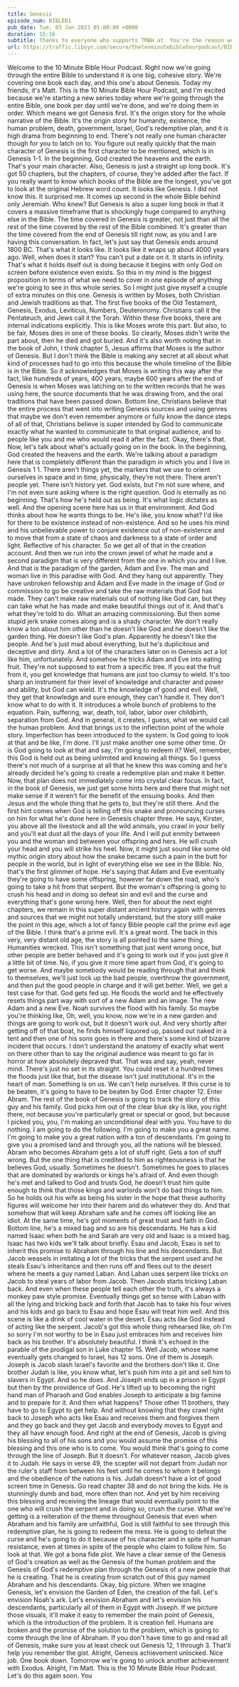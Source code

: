 ```yaml
---
title: Genesis
episode_num: BIBLE01
pub_date: Tue, 03 Jan 2023 05:00:00 +0000
duration: 15:16
subtitle: Thanks to everyone who supports TMBH at  You're the reason we can all do this together!  Music written and performed by 
url: https://traffic.libsyn.com/secure/thetenminutebiblehourpodcast/BIBLE01_-_Genesis.mp3
---
```


 Welcome to the 10 Minute Bible Hour Podcast. Right now we're going through the entire Bible to understand it is one big, cohesive story. We're covering one book each day, and this one's about Genesis. Today my friends, it's Matt. This is the 10 Minute Bible Hour Podcast, and I'm excited because we're starting a new series today where we're going through the entire Bible, one book per day until we're done, and we're doing them in order. Which means we got Genesis first. It's the origin story for the whole narrative of the Bible. It's the origin story for humanity, existence, the human problem, death, government, Israel, God's redemptive plan, and it is high drama from beginning to end. There's not really one human character though for you to latch on to. You figure out really quickly that the main character of Genesis is the first character to be mentioned, which is in Genesis 1-1. In the beginning, God created the heavens and the earth. That's your main character. Also, Genesis is just a straight up long book. It's got 50 chapters, but the chapters, of course, they're added after the fact. If you really want to know which books of the Bible are the longest, you've got to look at the original Hebrew word count. It looks like Genesis. I did not know this. It surprised me. It comes up second in the whole Bible behind only Jeremiah. Who knew? But Genesis is also a super long book in that it covers a massive timeframe that is shockingly huge compared to anything else in the Bible. The time covered in Genesis is greater, not just than all the rest of the time covered by the rest of the Bible combined. It's greater than the time covered from the end of Genesis till right now, as you and I are having this conversation. In fact, let's just say that Genesis ends around 1800 BC. That's what it looks like. It looks like it wraps up about 4000 years ago. Well, when does it start? You can't put a date on it. It starts in infinity. That's what it holds itself out is doing because it begins with only God on screen before existence even exists. So this in my mind is the biggest proposition in terms of what we need to cover in one episode of anything we're going to see in this whole series. So I might just give myself a couple of extra minutes on this one. Genesis is written by Moses, both Christian and Jewish traditions as that. The first five books of the Old Testament, Genesis, Exodus, Leviticus, Numbers, Deuteronomy. Christians call it the Pentateuch, and Jews call it the Torah. Within these five books, there are internal indications explicitly. This is like Moses wrote this part. But also, to be fair, Moses dies in one of these books. So clearly, Moses didn't write the part about, then he died and got buried. And it's also worth noting that in the book of John, I think chapter 5, Jesus affirms that Moses is the author of Genesis. But I don't think the Bible is making any secret at all about what kind of processes had to go into this because the whole timeline of the Bible is in the Bible. So it acknowledges that Moses is writing this way after the fact, like hundreds of years, 400 years, maybe 600 years after the end of Genesis is when Moses was latching on to the written records that he was using here, the source documents that he was drawing from, and the oral traditions that have been passed down. Bottom line, Christians believe that the entire process that went into writing Genesis sources and using genres that maybe we don't even remember anymore or fully know the dance steps of all of that, Christians believe is super intended by God to communicate exactly what he wanted to communicate to that original audience, and to people like you and me who would read it after the fact. Okay, there's that. Now, let's talk about what's actually going on in the book. In the beginning, God created the heavens and the earth. We're talking about a paradigm here that is completely different than the paradigm in which you and I live in Genesis 1 1. There aren't things yet, the markers that we use to orient ourselves in space and in time, physically, they're not there. There aren't people yet. There isn't history yet. God exists, but I'm not sure where, and I'm not even sure asking where is the right question. God is eternally as no beginning. That's how he's held out as being. It's what logic dictates as well. And the opening scene here has us in that environment. And God thinks about how he wants things to be. He's like, you know what? I'd like for there to be existence instead of non-existence. And so he uses his mind and his unbelievable power to conjure existence out of non-existence and to move that from a state of chaos and darkness to a state of order and light. Reflective of his character. So we get all of that in the creation account. And then we run into the crown jewel of what he made and a second paradigm that is very different from the one in which you and I live. And that is the paradigm of the garden, Adam and Eve. The man and woman live in this paradise with God. And they hang out apparently. They have unbroken fellowship and Adam and Eve made in the image of God or commission to go be creative and take the raw materials that God has made. They can't make raw materials out of nothing like God can, but they can take what he has made and make beautiful things out of it. And that's what they're told to do. What an amazing commissioning. But then some stupid jerk snake comes along and is a shady character. We don't really know a ton about him other than he doesn't like God and he doesn't like the garden thing. He doesn't like God's plan. Apparently he doesn't like the people. And he's just mad about everything, but he's duplicitous and deceptive and dirty. And a lot of the characters later on in Genesis act a lot like him, unfortunately. And somehow he tricks Adam and Eve into eating fruit. They're not supposed to eat from a specific tree. If you eat the fruit from it, you get knowledge that humans are just too clumsy to wield. It's too sharp an instrument for their level of knowledge and character and power and ability, but God can wield. It's the knowledge of good and evil. Well, they get that knowledge and sure enough, they can't handle it. They don't know what to do with it. It introduces a whole bunch of problems to the equation. Pain, suffering, war, death, toil, labor, labor over childbirth, separation from God. And in general, it creates, I guess, what we would call the human problem. And that brings us to the inflection point of the whole story. Imperfection has been introduced to the system. Is God going to look at that and be like, I'm done. I'll just make another one some other time. Or is God going to look at that and say, I'm going to redeem it? Well, remember, this God is held out as being unlimited and knowing all things. So I guess there's not much of a surprise at all that he knew this was coming and he's already decided he's going to create a redemptive plan and make it better. Now, that plan does not immediately come into crystal clear focus. In fact, in the book of Genesis, we just get some hints here and there that might not make sense if it weren't for the benefit of the ensuing books. And then Jesus and the whole thing that he gets to, but they're still there. And the first hint comes when God is telling off this snake and pronouncing curses on him for what he's done here in Genesis chapter three. He says, Kirster, you above all the livestock and all the wild animals, you crawl in your belly and you'll eat dust all the days of your life. And I will put enmity between you and the woman and between your offspring and hers. He will crush your head and you will strike his heel. Now, it might just sound like some old mythic origin story about how the snake became such a pain in the butt for people in the world, but in light of everything else we see in the Bible. No, that's the first glimmer of hope. He's saying that Adam and Eve eventually they're going to have some offspring, however far down the road, who's going to take a hit from that serpent. But the woman's offspring is going to crush his head and in doing so defeat sin and evil and the curse and everything that's gone wrong here. Well, then for about the next eight chapters, we remain in this super distant ancient history again with genres and sources that we might not totally understand, but the story still make the point in this age, which a lot of fancy Bible people call the prime evil age of the Bible. I think that's a prime evil. It's a great word. The back in this very, very distant old age, the story is all pointed to the same thing. Humanities wrecked. This isn't something that just went wrong once, but other people are better behaved and it's going to work out if you just give it a little bit of time. No, if you give it more time apart from God, it's going to get worse. And maybe somebody would be reading through that and think to themselves, we'll just lock up the bad people, overthrow the government, and then put the good people in charge and it will get better. Well, we get a test case for that. God gets fed up. He floods the world and he effectively resets things part way with sort of a new Adam and an image. The new Adam and a new Eve. Noah survives the flood with his family. So maybe you're thinking like, Oh, well, you know, now we're in a new garden and things are going to work out, but it doesn't work out. And very shortly after getting off of that boat, he finds himself liquored up, passed out naked in a tent and then one of his sons goes in there and there's some kind of bizarre incident that occurs. I don't understand the anatomy of exactly what went on there other than to say the original audience was meant to go far in horror at how absolutely depraved that. That was and say, yeah, never mind. There's just no set in its straight. You could reset it a hundred times the floods just like that, but the disease isn't just institutional. It's in the heart of man. Something is on us. We can't help ourselves. If this curse is to be beaten, it's going to have to be beaten by God. Enter chapter 12. Enter Abram. The rest of the book of Genesis is going to track the story of this guy and his family. God picks him out of the clear blue sky is like, you right there, not because you're particularly great or special or good, but because I picked you, you, I'm making an unconditional deal with you. You have to do nothing. I am going to do the following. I'm going to make you a great name. I'm going to make you a great nation with a ton of descendants. I'm going to give you a promised land and through you, all the nations will be blessed. Abram who becomes Abraham gets a lot of stuff right. Gets a ton of stuff wrong. But the one thing that is credited to him as righteousness is that he believes God, usually. Sometimes he doesn't. Sometimes he goes to places that are dominated by warlords or kings he's afraid of. And even though he's met and talked to God and trusts God, he doesn't trust him quite enough to think that those kings and warlords won't do bad things to him. So he holds out his wife as being his sister in the hope that these authority figures will welcome her into their harem and do whatever they do. And that somehow that will keep Abraham safe and he comes off looking like an idiot. At the same time, he's got moments of great trust and faith in God. Bottom line, he's a mixed bag and so are his descendants. He has a kid named Isaac when both he and Sarah are very old and Isaac is a mixed bag. Isaac has two kids we'll talk about briefly. Esau and Jacob, Esau is set to inherit this promise to Abraham through his line and his descendants. But Jacob weasels in imitating a lot of the tricks that the serpent used and he steals Esau's inheritance and then runs off and flees out to the desert where he meets a guy named Laban. And Laban uses serpent like tricks on Jacob to steal years of labor from Jacob. Then Jacob starts tricking Laban back. And even when these people tell each other the truth, it's always a monkey paw style promise. Eventually things get so tense with Laban with all the lying and tricking back and forth that Jacob has to take his four wives and his kids and go back to Esau and hope Esau will treat him well. And this scene is like a drink of cool water in the desert. Esau acts like God instead of acting like the serpent. Jacob's got this whole thing rehearsed like, oh I'm so sorry I'm not worthy to be in Esau just embraces him and receives him back as his brother. It's absolutely beautiful. I think it's echoed in the parable of the prodigal son in Luke chapter 15. Well Jacob, whose name eventually gets changed to Israel, has 12 sons. One of them is Joseph. Joseph is Jacob slash Israel's favorite and the brothers don't like it. One brother Judah is like, you know what, let's push him into a pit and sell him to slavers in Egypt. And so he does. And Joseph ends up in a prison in Egypt but then by the providence of God. He's lifted up to becoming the right hand man of Pharaoh and God enables Joseph to anticipate a big famine and to prepare for it. And then what happens? Those other 11 brothers, they have to go to Egypt to get help. And without knowing that they crawl right back to Joseph who acts like Esau and receives them and forgives them and they go back and they get Jacob and everybody moves to Egypt and they all have enough food. And right at the end of Genesis, Jacob is giving his blessing to all of his sons and you would assume the promise of this blessing and this one who is to come. You would think that's going to come through the line of Joseph. But it doesn't. For whatever reason, Jacob gives it to Judah. He says in verse 49, the scepter will not depart from Judah nor the ruler's staff from between his feet until he comes to whom it belongs and the obedience of the nations is his. Judah doesn't have a lot of good screen time in Genesis. Go read chapter 38 and do not bring the kids. He is stunningly dumb and bad, more often than not. And yet by him receiving this blessing and receiving the lineage that would eventually point to the one who will crush the serpent and in doing so, crush the curse. What we're getting is a reiteration of the theme throughout Genesis that even when Abraham and his family are unfaithful, God is still faithful to see through this redemptive plan, he is going to redeem the mess. He is going to defeat the curse and he's going to do it because of his character and in spite of human resistance, even at times in spite of the people who claim to follow him. So look at that. We got a bona fide plot. We have a clear sense of the Genesis of God's creation as well as the Genesis of the human problem and the Genesis of God's redemptive plan through the Genesis of a new people that he is creating. That he is creating from scratch out of this guy named Abraham and his descendants. Okay, big picture. When we imagine Genesis, let's envision the Garden of Eden, the creation of the fall. Let's envision Noah's ark. Let's envision Abraham and let's envision his descendants, particularly all of them in Egypt with Joseph. If we picture those visuals, it'll make it easy to remember the main point of Genesis, which is the introduction of the problem. It is creation fell. Humans are broken and the promise of the solution to the problem, which is going to come through the line of Abraham. If you don't have time to go and read all of Genesis, make sure you at least check out Genesis 12, 1 through 3. That'll help you remember the gist. Alright, Genesis achievement unlocked. Nice job. One book down. Tomorrow we're going to unlock another achievement with Exodus. Alright, I'm Matt. This is the 10 Minute Bible Hour Podcast. Let's do this again soon. You